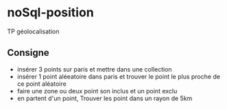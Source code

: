 # noSql-position

TP géolocalisation

## Consigne

- insérer 3 points sur paris et mettre dans une collection
- insérer 1 point aléeatoire dans paris et trouver le point le plus proche de ce point aléatoire
- faire une zone ou deux point son inclus et un point exclu
- en partent d'un point, Trouver les point dans un rayon de 5km
